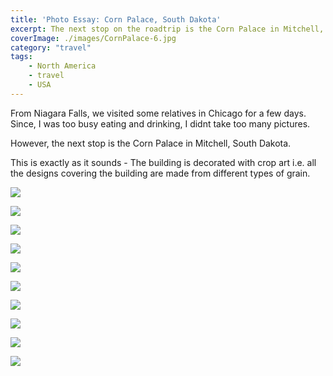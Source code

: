 ```yaml
---
title: 'Photo Essay: Corn Palace, South Dakota'
excerpt: The next stop on the roadtrip is the Corn Palace in Mitchell, South Dakota. This is exactly as it sounds. The building is decorated with crop art.
coverImage: ./images/CornPalace-6.jpg
category: "travel"
tags:
    - North America
    - travel
    - USA
---
```


From Niagara Falls, we visited some relatives in Chicago for a few days. Since, I was too busy eating and drinking, I didnt take too many pictures.

However, the next stop is the Corn Palace in Mitchell, South Dakota.

This is exactly as it sounds - The building is decorated with crop art i.e. all the designs covering the building are made from different types of grain.

![](./images/CornPalace-1.jpg)

![](./images/CornPalace-2.jpg)

![](./images/CornPalace-3.jpg)

![](./images/CornPalace-4.jpg)

![](./images/CornPalace-5.jpg)

![](./images/CornPalace-6.jpg)

![](./images/CornPalace-7.jpg)

![](./images/CornPalace-8.jpg)

![](./images/CornPalace-9.jpg)

![](./images/CornPalace-10.jpg)

